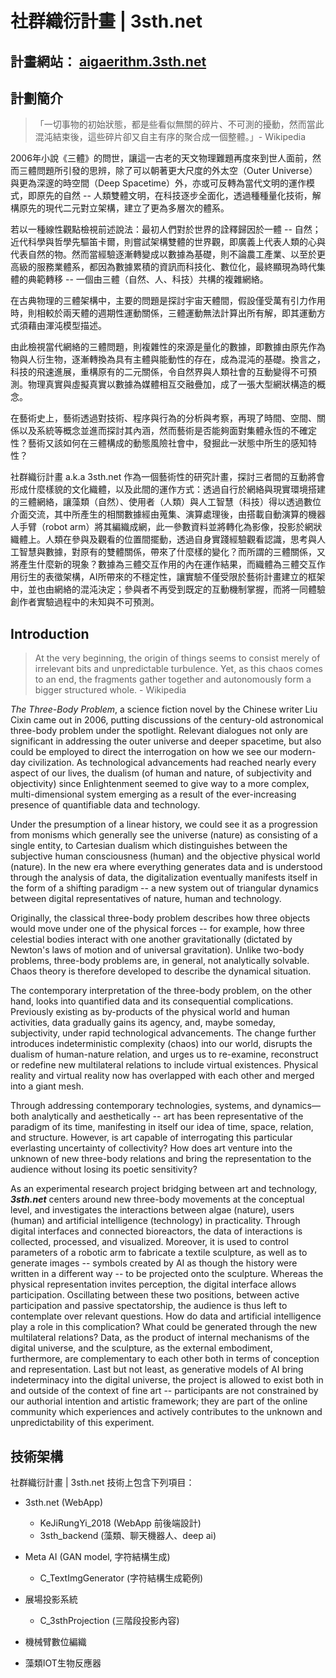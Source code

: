 # 社群織衍計畫 | 3sth.net
## 計畫網站： [aigaerithm.3sth.net](https://aigaerithm.3sth.net)
## 計劃簡介
>「一切事物的初始狀態，都是些看似無關的碎片、不可測的擾動，然而當此混沌結束後，這些碎片卻又自主有序的聚合成一個整體。」- Wikipedia
 
2006年小說《三體》的問世，讓這一古老的天文物理難題再度來到世人面前，然而三體問題所引發的思辨，除了可以朝著更大尺度的外太空（Outer Universe）與更為深邃的時空間（Deep Spacetime）外，亦或可反轉為當代文明的運作模式，即原先的自然 -- 人類雙體文明，在科技逐步全面化，透過種種量化技術，解構原先的現代二元對立架構，建立了更為多層次的體系。

 
若以一種線性觀點檢視前述說法：最初人們對於世界的詮釋歸因於一體 -- 自然；近代科學與哲學先驅笛卡爾，則嘗試架構雙體的世界觀，即廣義上代表人類的心與代表自然的物。然而當經驗逐漸轉變成以數據為基礎，則不論農工產業、以至於更高級的服務業體系，都因為數據累積的資訊而科技化、數位化，最終顯現為時代集體的典範轉移 -- 一個由三體（自然、人、科技）共構的複雜網絡。
 
在古典物理的三體架構中，主要的問題是探討宇宙天體間，假設僅受萬有引力作用時，則相較於兩天體的週期性運動關係，三體運動無法計算出所有解，即其運動方式須藉由渾沌模型描述。

由此檢視當代網絡的三體問題，則複雜性的來源是量化的數據，即數據由原先作為物與人衍生物，逐漸轉換為具有主體與能動性的存在，成為混沌的基礎。換言之，科技的飛速進展，重構原有的二元關係，令自然界與人類社會的互動變得不可預測。物理真實與虛擬真實以數據為媒體相互交融疊加，成了一張大型網狀構造的概念。

在藝術史上，藝術透過對技術、程序與行為的分析與考察，再現了時間、空間、關係以及系統等概念並進而探討其內涵，然而藝術是否能夠面對集體永恆的不確定性？藝術又該如何在三體構成的動態風險社會中，發掘此一狀態中所生的感知特性？
 
社群織衍計畫 a.k.a 3sth.net 作為一個藝術性的研究計畫，探討三者間的互動將會形成什麼樣貌的文化織體，以及此間的運作方式：透過自行於網絡與現實環境搭建的三體網絡，讓藻類（自然）、使用者（人類）與人工智慧（科技）得以透過數位介面交流，其中所產生的相關數據經由蒐集、演算處理後，由搭載自動演算的機器人手臂（robot arm）將其編織成網，此一參數資料並將轉化為影像，投影於網狀織體上。人類在參與及觀看的位置間擺動，透過自身實踐經驗觀看認識，思考與人工智慧與數據，對原有的雙體關係，帶來了什麼樣的變化？而所謂的三體關係，又將產生什麼新的現象？數據為三體交互作用的內在運作結果，而織體為三體交互作用衍生的表徵架構，AI所帶來的不穩定性，讓實驗不僅受限於藝術計畫建立的框架中，並也由網絡的混沌決定；參與者不再受到既定的互動機制掌握，而將一同體驗創作者實驗過程中的未知與不可預測。

## Introduction
> At the very beginning, the origin of things seems to consist merely of irrelevant bits and unpredictable turbulence. Yet, as this chaos comes to an end, the fragments gather together and autonomously form a bigger structured whole. - Wikipedia

*The Three-Body Problem*, a science fiction novel by the Chinese writer Liu Cixin came out in 2006, putting discussions of the century-old astronomical three-body problem under the spotlight. Relevant dialogues not only are significant in addressing the outer universe and deeper spacetime, but also could be employed to direct the interrogation on how we see our modern-day civilization. As technological advancements had reached nearly every aspect of our lives, the dualism (of human and nature, of subjectivity and objectivity) since Enlightenment seemed to give way to a more complex, multi-dimensional system emerging as a result of the ever-increasing presence of quantifiable data and technology.

Under the presumption of a linear history, we could see it as a progression from monisms which generally see the universe (nature) as consisting of a single entity, to Cartesian dualism which distinguishes between the subjective human consciousness (human) and the objective physical world (nature). In the new era where everything generates data and is understood through the analysis of data, the digitalization eventually manifests itself in the form of a shifting paradigm -- a new system out of triangular dynamics between digital representatives of nature, human and technology. 


Originally, the classical three-body problem describes how three objects would move under one of the physical forces -- for example, how three celestial bodies interact with one another gravitationally (dictated by Newton's laws of motion and of universal gravitation). Unlike two-body problems, three-body problems are, in general, not analytically solvable. Chaos theory is therefore developed to describe the dynamical situation. 

The contemporary interpretation of the three-body problem, on the other hand, looks into quantified data and its consequential complications. Previously existing as by-products of the physical world and human activities, data gradually gains its agency, and, maybe someday, subjectivity, under rapid technological advancements. The change further introduces indeterministic complexity (chaos) into our world, disrupts the dualism of human-nature relation, and urges us to re-examine, reconstruct or redefine new multilateral relations to include virtual existences. Physical reality and virtual reality now has overlapped with each other and merged into a giant mesh. 


Through addressing contemporary technologies, systems, and dynamics— both analytically and aesthetically -- art has been representative of the paradigm of its time, manifesting in itself our idea of time, space, relation, and structure. However, is art capable of interrogating this particular everlasting uncertainty of collectivity? How does art venture into the unknown of new three-body relations and bring the representation to the audience without losing its poetic sensitivity?  


As an experimental research project bridging between art and technology, _**3sth.net**_ centers around new three-body movements at the conceptual level, and investigates the interactions between algae (nature), users (human) and artificial intelligence (technology) in practicality. Through digital interfaces and connected bioreactors, the data of interactions is collected, processed, and visualized. Moreover, it is used to control parameters of a robotic arm to fabricate a textile sculpture, as well as to generate images -- symbols created by AI as though the history were written in a different way -- to be projected onto the sculpture. Whereas the physical representation invites perception, the digital interface allows participation. Oscillating between these two positions, between active participation and passive spectatorship, the audience is thus left to contemplate over relevant questions. How do data and artificial intelligence play a role in this complication? What could be generated through the new multilateral relations? Data, as the product of internal mechanisms of the digital universe, and the sculpture, as the external embodiment, furthermore, are complementary to each other both in terms of conception and representation. Last but not least, as generative models of AI bring indeterminacy into the digital universe, the project is allowed to exist both in and outside of the context of fine art -- participants are not constrained by our authorial intention and artistic framework; they are part of the online community which experiences and actively contributes to the unknown and unpredictability of this experiment.

## 技術架構
社群織衍計畫 | 3sth.net 技術上包含下列項目：

- 3sth.net (WebApp)
  - KeJiRungYi_2018 (WebApp 前後端設計)
  - 3sth_backend (藻類、聊天機器人、deep ai)
  
- Meta AI (GAN model, 字符結構生成)
  - C_TextImgGenerator (字符結構生成範例)

- 展場投影系統
  - C_3sthProjection (三階段投影內容) 
  
- 機械臂數位編織

- 藻類IOT生物反應器
  

 
